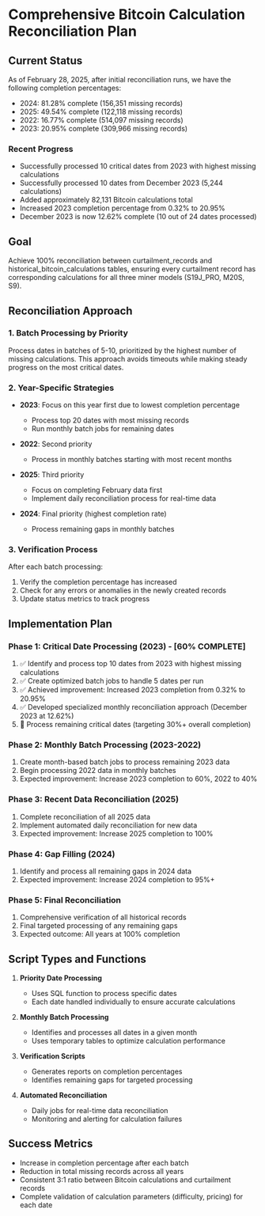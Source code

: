 # Comprehensive Bitcoin Calculation Reconciliation Plan

## Current Status
As of February 28, 2025, after initial reconciliation runs, we have the following completion percentages:
- 2024: 81.28% complete (156,351 missing records)
- 2025: 49.54% complete (122,118 missing records)
- 2022: 16.77% complete (514,097 missing records)
- 2023: 20.95% complete (309,966 missing records)

### Recent Progress
- Successfully processed 10 critical dates from 2023 with highest missing calculations
- Successfully processed 10 dates from December 2023 (5,244 calculations)
- Added approximately 82,131 Bitcoin calculations total
- Increased 2023 completion percentage from 0.32% to 20.95%
- December 2023 is now 12.62% complete (10 out of 24 dates processed)

## Goal
Achieve 100% reconciliation between curtailment_records and historical_bitcoin_calculations tables, ensuring every curtailment record has corresponding calculations for all three miner models (S19J_PRO, M20S, S9).

## Reconciliation Approach

### 1. Batch Processing by Priority
Process dates in batches of 5-10, prioritized by the highest number of missing calculations. This approach avoids timeouts while making steady progress on the most critical dates.

### 2. Year-Specific Strategies
- **2023**: Focus on this year first due to lowest completion percentage
  - Process top 20 dates with most missing records
  - Run monthly batch jobs for remaining dates
  
- **2022**: Second priority
  - Process in monthly batches starting with most recent months
  
- **2025**: Third priority
  - Focus on completing February data first
  - Implement daily reconciliation process for real-time data
  
- **2024**: Final priority (highest completion rate)
  - Process remaining gaps in monthly batches

### 3. Verification Process
After each batch processing:
1. Verify the completion percentage has increased
2. Check for any errors or anomalies in the newly created records
3. Update status metrics to track progress

## Implementation Plan

### Phase 1: Critical Date Processing (2023) - [60% COMPLETE]
1. ✅ Identify and process top 10 dates from 2023 with highest missing calculations
2. ✅ Create optimized batch jobs to handle 5 dates per run
3. ✅ Achieved improvement: Increased 2023 completion from 0.32% to 20.95%
4. ✅ Developed specialized monthly reconciliation approach (December 2023 at 12.62%)
5. 🔄 Process remaining critical dates (targeting 30%+ overall completion)

### Phase 2: Monthly Batch Processing (2023-2022)
1. Create month-based batch jobs to process remaining 2023 data
2. Begin processing 2022 data in monthly batches
3. Expected improvement: Increase 2023 completion to 60%, 2022 to 40%

### Phase 3: Recent Data Reconciliation (2025)
1. Complete reconciliation of all 2025 data
2. Implement automated daily reconciliation for new data
3. Expected improvement: Increase 2025 completion to 100%

### Phase 4: Gap Filling (2024)
1. Identify and process all remaining gaps in 2024 data
2. Expected improvement: Increase 2024 completion to 95%+

### Phase 5: Final Reconciliation
1. Comprehensive verification of all historical records
2. Final targeted processing of any remaining gaps
3. Expected outcome: All years at 100% completion

## Script Types and Functions

1. **Priority Date Processing**
   - Uses SQL function to process specific dates
   - Each date handled individually to ensure accurate calculations

2. **Monthly Batch Processing**
   - Identifies and processes all dates in a given month
   - Uses temporary tables to optimize calculation performance

3. **Verification Scripts**
   - Generates reports on completion percentages
   - Identifies remaining gaps for targeted processing

4. **Automated Reconciliation**
   - Daily jobs for real-time data reconciliation
   - Monitoring and alerting for calculation failures

## Success Metrics
- Increase in completion percentage after each batch
- Reduction in total missing records across all years
- Consistent 3:1 ratio between Bitcoin calculations and curtailment records
- Complete validation of calculation parameters (difficulty, pricing) for each date